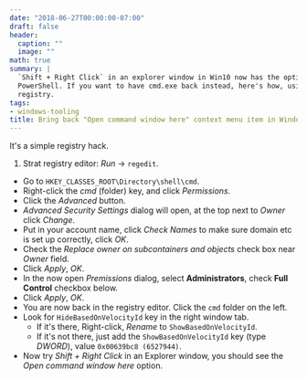 ```yaml
---
date: "2018-06-27T00:00:00-07:00"
draft: false
header:
  caption: ""
  image: ""
math: true
summary: |
  `Shift + Right Click` in an explorer window in Win10 now has the option to open
  PowerShell. If you want to have cmd.exe back instead, here's how, using the the
  registry.
tags:
- windows-tooling
title: Bring back "Open command window here" context menu item in Windows
---
```


It's a simple registry hack.

1. Strat registry editor: *Run* -> `regedit`.
* Go to `HKEY_CLASSES_ROOT\Directory\shell\cmd`.
* Right-click the *cmd* (folder) key, and click *Permissions*.
* Click the *Advanced* button.
* *Advanced Security Settings* dialog will open, at the top next to *Owner* click *Change*.
* Put in your account name, click *Check Names* to make sure domain etc is set up correctly, click *OK*.
* Check the *Replace owner on subcontainers and objects* check box near *Owner* field.
* Click *Apply*, *OK*.
* In the now open *Premissions* dialog, select **Administrators**, check **Full Control** checkbox below.
* Click *Apply*, *OK*.
* You are now back in the registry editor. Click the `cmd` folder on the left.
* Look for `HideBasedOnVelocityId` key in the right window tab.
  * If it's there, Right-click, *Rename* to `ShowBasedOnVelocityId`.
  * If it's not there, just add the `ShowBasedOnVelocityId` key (type *DWORD*), value `0x00639bc8 (6527944)`.
* Now try *Shift + Right Click* in an Explorer window, you should see the *Open command window here* option.
